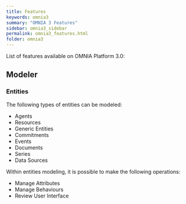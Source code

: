 ```yaml
---
title: Features
keywords: omnia3
summary: "OMNIA 3 Features"
sidebar: omnia3_sidebar
permalink: omnia3_features.html
folder: omnia3
---
```


List of features available on OMNIA Platform 3.0:

## Modeler

### Entities

The following types of entities can be modeled:

- Agents
- Resources
- Generic Entities
- Commitments
- Events
- Documents
- Series
- Data Sources
    
Within entities modeling, it is possible to make the following operations:

- Manage Attributes
- Manage Behaviours
- Review User Interface

